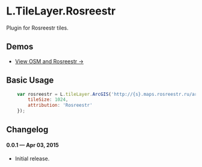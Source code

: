 L.TileLayer.Rosreestr 
==========

Plugin for Rosreestr tiles.

## Demos

- [View OSM and Rosreestr &rarr;](http://originalsin.github.io/Leaflet.TileLayer.Rosreestr/examples/LayerRosreestr.html)


## Basic Usage

```js
    var rosreestr = L.tileLayer.ArcGIS('http://{s}.maps.rosreestr.ru/arcgis/rest/services/Cadastre/Cadastre/MapServer/export?dpi=96&transparent=true&format=png32&bbox={bbox}&size=1024,1024&bboxSR=102100&imageSR=102100&f=image', {
        tileSize: 1024,
        attribution: 'Rosreestr'
    });
```

## Changelog

#### 0.0.1 &mdash; Apr 03, 2015

- Initial release.


